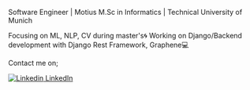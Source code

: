 Software Engineer | Motius
M.Sc in Informatics | Technical University of Munich

Focusing on ML, NLP, CV during master's:cyclone:
Working on Django/Backend development with Django Rest Framework, Graphene:computer:

Contact me on;

[![Linkedin](https://i.stack.imgur.com/gVE0j.png) LinkedIn](https://www.linkedin.com/in/asl%C4%B1-k%C3%B6k-69969b131/)
